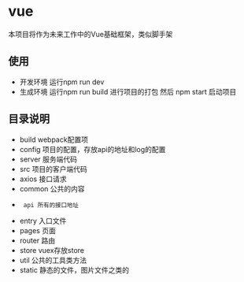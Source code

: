 # vue
本项目将作为未来工作中的Vue基础框架，类似脚手架

## 使用
+ 开发环境  运行npm run dev 
+ 生成环境  运行npm run build 进行项目的打包 然后 npm start 启动项目

## 目录说明
+ build webpack配置项
+ config  项目的配置，存放api的地址和log的配置
+ server 服务端代码
+ src 项目的客户端代码
+   axios 接口请求
+   common 公共的内容 
+      api 所有的接口地址
+   entry 入口文件
+   pages 页面
+   router 路由
+   store vuex存放store
+   util 公共的工具类方法
+ static  静态的文件，图片文件之类的
